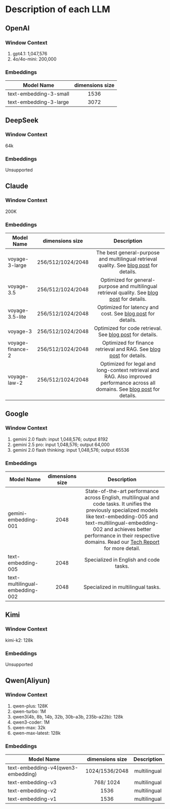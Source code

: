 # Description of each LLM

## OpenAI
### Window Context
1. gpt4.1: 1,047,576
2. 4o/4o-mini: 200,000
### Embeddings
| Model Name             | dimensions size |
|------------------------|:---------------:|
| text-embedding-3-small |      1536       |
| text-embedding-3-large |      3072       |


## DeepSeek

### Window Context
64k
### Embeddings
Unsupported

## Claude

### Window Context
200K

### Embeddings
| Model Name       |  dimensions size   |                                                                                                                  Description                                                                                                                  |
|------------------|:------------------:|:---------------------------------------------------------------------------------------------------------------------------------------------------------------------------------------------------------------------------------------------:|
| voyage-3-large   | 256/512/1024/2048  |                                                The best general-purpose and multilingual retrieval quality. See [blog post](https://blog.voyageai.com/2025/01/07/voyage-3-large/) for details.                                                |
| voyage-3.5       | 256/512/1024/2048  |                                               Optimized for general-purpose and multilingual retrieval quality. See [blog post](https://blog.voyageai.com/2025/05/20/voyage-3-5/) for details.                                                |
| voyage-3.5-lite  | 256/512/1024/2048  |                                                                Optimized for latency and cost. See [blog post](https://blog.voyageai.com/2025/05/20/voyage-3-5/) for details.                                                                 |
| voyage-3         | 256/512/1024/2048  |                                                                Optimized for code retrieval. See [blog post](https://blog.voyageai.com/2024/12/04/voyage-code-3/) for details.                                                                |
| voyage-finance-2 | 256/512/1024/2048  |                                   Optimized for finance retrieval and RAG. See [blog post](https://blog.voyageai.com/2024/06/03/domain-specific-embeddings-finance-edition-voyage-finance-2/) for details.                                    |
| voyage-law-2     | 256/512/1024/2048  | Optimized for legal and long-context retrieval and RAG. Also improved performance across all domains. See [blog post](https://blog.voyageai.com/2024/04/15/domain-specific-embeddings-and-retrieval-legal-edition-voyage-law-2/) for details. |


## Google

### Window Context
1. gemini 2.0 flash: input 1,048,576; output 8192
2. gemini 2.5 pro: input	1,048,576; output 64,000
3. gemini 2.0 flash thinking: input	1,048,576; output 65536

### Embeddings
| Model Name                       |  dimensions size  |                                                                                                                                                                  Description                                                                                                                                                                   |
|----------------------------------|:-----------------:|:----------------------------------------------------------------------------------------------------------------------------------------------------------------------------------------------------------------------------------------------------------------------------------------------------------------------------------------------:|
| gemini-embedding-001             |       2048        | State-of-the-art performance across English, multilingual and code tasks. It unifies the previously specialized models like text-embedding-005 and text-multilingual-embedding-002 and achieves better performance in their respective domains. Read our [Tech Report](https://deepmind.google/research/publications/157741/) for more detail. |
| text-embedding-005               |       2048        |                                                                                                                                                     Specialized in English and code tasks.                                                                                                                                                     |
| text-multilingual-embedding-002  |       2048        |                                                                                                                                                      Specialized in multilingual tasks.                                                                                                                                                        |


## Kimi
### Window Context
kimi-k2: 128k
### Embeddings
Unsupported

## Qwen(Aliyun)

### Window Context
1. qwen-plus: 128K
2. qwen-turbo: 1M
3. qwen3(4b, 8b, 14b, 32b, 30b-a3b, 235b-a22b): 128k
4. qwen3-coder: 1M
5. qwen-max: 32k
6. qwen-max-latest: 128k

### Embeddings

| Model Name                         | dimensions size | Description  |
|------------------------------------|:---------------:|:------------:|
| text-embedding-v4(qwen3-embedding) | 1024/1536/2048  | multilingual |
| text-embedding-v3                  |    768/ 1024    | multilingual |
| text-embedding-v2                  |      1536       | multilingual |
| text-embedding-v1                  |      1536       | multilingual |

